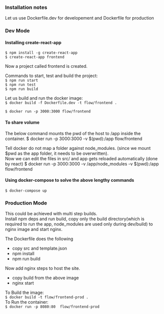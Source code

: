 ### Installation notes
Let us use Dockerfile.dev for developement and Dockerfile for production

### Dev Mode
#### Installing create-react-app
`$ npm install -g create-react-app`<br>
`$ create-react-app frontend`

Now a project called frontend is created.

Commands to start, test and build the project: <br>
`$ npm run start`<br>
`$ npm run test`<br>
`$ npm run build`<br>

Let us build and run the docker image:<br>
`$ docker build -f Dockerfile.dev -t flow/frontend .`

`$ docker run -p 3000:3000 flow/frontend`

#### To share volume
The below command mounts the pwd of the host to /app inside the container.
$ docker run -p 3000:3000 -v $(pwd):/app flow/frontend

Tell docker do not map a folder against node_modules. (since we mount $pwd as the app folder, it needs to be overwritten).
<br>Now we can edit the files in src/ and app gets reloaded automatically (done by react)
$ docker run -p 3000:3000 -v /app/node_modules -v $(pwd):/app flow/frontend

#### Using docker-compose to solve the above lengthy commands
`$ docker-compose up`

### Production Mode
This could be achieved with multi step builds.<br>
Install npm deps and run build, copy only the build directory(which is required to run the app, node_modules are used only during dev/build)
to nginx image and start nginx.<br>

The Dockerfile does the following

* copy src and template.json
* npm install
* npm run build

Now add nginx steps to host the site.

* copy build from the above image
* nginx start


To Build the image:<br>
`$ docker build -t flow/frontend-prod .`
<br>To Run the container:<br>
`$ docker run -p 8080:80  flow/frontend-prod`
